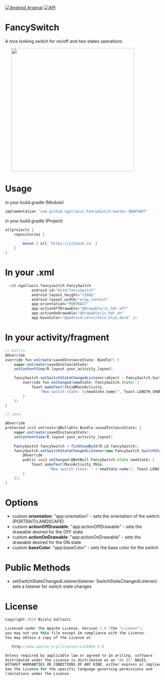 [![Android Arsenal]( https://img.shields.io/badge/Android%20Arsenal-HighlightingView-green.svg?style=flat )]( https://android-arsenal.com/details/1/7294 )
[![API](https://img.shields.io/badge/API-19%2B-brightgreen.svg?style=flat)](https://android-arsenal.com/api?level=19)
<br>
# FancySwitch

A nice looking switch for on/off and two states operations

<div>
  <img src="https://raw.githubusercontent.com/ngallazzi/FancySwitch/master/demo.gif" width="400" hspace="20" />
  <br/>
</div>

# Usage

in your build.gradle (Module)
```groovy
implementation 'com.github.ngallazzi:FancySwitch:master-SNAPSHOT'
```

in your build.gradle (Project)
```groovy
allprojects {
	repositories {
		...
		maven { url 'https://jitpack.io' }
	}
}
```
# In your .xml
```groovy
  <it.ngallazzi.fancyswitch.FancySwitch
            android:id="@+id/fancySwitch"
            android:layout_height="110dp"
            android:layout_width="wrap_content"
            app:orientation="PORTRAIT"
            app:actionOffDrawable="@drawable/ic_hdr_off"
            app:actionOnDrawable="@drawable/ic_hdr_on"
            app:baseColor="@android:color/holo_blue_dark" />
```

# In your activity/fragment
```groovy
// Kotlin
@Override
override fun onCreate(savedInstanceState: Bundle?) {
	super.onCreate(savedInstanceState)
	setContentView(R.layout.your_activity_layout)

	fancySwitch.setSwitchStateChangedListener(object : FancySwitch.SwitchStateChangedListener {
		override fun onChanged(newState: FancySwitch.State) {
			Toast.makeText(this@MainActivity, 
				"New switch state: ${newState.name}", Toast.LENGTH_SHORT).show()
		}
	})
}
```
```groovy
// Java 

@Override
protected void onCreate(@Nullable Bundle savedInstanceState) {
	super.onCreate(savedInstanceState);
	setContentView(R.layout.your_activity_layout)
	
	FancySwitch fancySwitch = findViewById(R.id.fancySwitch);
	fancySwitch.setSwitchStateChangedListener(new FancySwitch.SwitchStateChangedListener() {
		@Override
		public void onChanged(@NotNull FancySwitch.State newState) {
			Toast.makeText(MainActivity.this,
					"New switch state: " + newState.name(), Toast.LENGTH_SHORT).show();
		}
	});
}
```


# Options
 - custom **orientation**: "app:orientation" - sets the orientation of the switch (PORTRAIT/LANDSCAPE)
 - custom **actionOffDrawable**: "app:actionOffDrawable" - sets the drawable desired for the OFF state
 - custom **actionOnDrawable**: "app:actionOnDrawable" - sets the drawable desired for the ON state
 - custom **baseColor**: "app:baseColor" - sets the base color for the switch 
 
# Public Methods

- setSwitchStateChangedListener(listener: SwitchStateChangedListener): sets a listener for switch state changes
 
 # License
```groovy 
Copyright 2019 Nicola Gallazzi

Licensed under the Apache License, Version 2.0 (the "License");
you may not use this file except in compliance with the License.
You may obtain a copy of the License at

   http://www.apache.org/licenses/LICENSE-2.0

Unless required by applicable law or agreed to in writing, software
distributed under the License is distributed on an "AS IS" BASIS,
WITHOUT WARRANTIES OR CONDITIONS OF ANY KIND, either express or implied.
See the License for the specific language governing permissions and
limitations under the License.
